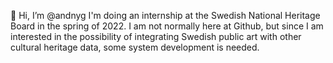 👋 Hi, I’m @andnyg
I'm doing an internship at the Swedish National Heritage Board in the spring of 2022.
I am not normally here at Github, but since I am interested in the possibility of integrating
Swedish public art with other cultural heritage data, some system development is needed.
